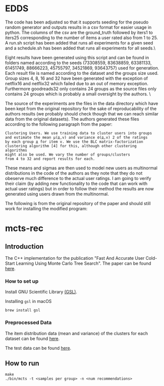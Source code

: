 # EDDS

The code has been adjusted so that it supports seeding for the pseudo random generator and outputs results in a csv format for easier usage in python. The columns of the csv are the ground_truth followed by iters1 to iters25 corresponding to the number of items a user rated also from 1 to 25. 
A run.sh script has been added that runs all experiments for a given seed and a schedule.sh has been added that runs all experiments for all seeds.\

Eight results have been generated using this script and can be found in folders named according to the seeds (73308559, 83638859, 63381133, 61451749, 88666223, 45755797, 34521869, 93643757) used for generation. Each result file is named according to the dataset and the groups size used. Group sizes 4, 8, 16 and 32 have been generated with the exception of netflix16 and netflix32 which failed due to an out of memory exception. Furthermore goodreads32 only contains 24 groups as the source files only contains 24 groups which is probably a small oversight by the authors. \

The source of the experiments are the files in the data directory which have been kept from the original repository for the sake of reproducability of the authors results (we probably should check though that we can reach similar data from the original datasets). The authors generated these files according to the following paragraph from the paper:

```
Clustering Users. We use training data to cluster users into groups 
and estimate the mean µ(д,v) and variance σ(д,v) 2 of the ratings
by each group д for item v. We use the BLC matrix-factorization
clustering algorithm [4] for this, although other clustering algorithms 
might also be used. We vary the number of groups/clusters
from 4 to 32 and report results for each.
```

These means and sigmas are then used to model new users as multinormal distributions in the code of the authors as they note that they do not obeserve much difference to the actual user ratings. I am going to verify their claim (by adding new functionality to the code that can work with actual user ratings) but in order to follow their method the results are now generated using users drawn from the multinormal. 



The following is from the original repository of the paper and should still work for installing the modified program:

# mcts-rec

## Introduction

The C++ implementation for the publication "Fast And Accurate User Cold-Start Learning Using Monte Carlo Tree Search". The paper can be found [here](https://dl.acm.org/doi/10.1145/3523227.3546786).


### How to set up

Install GNU Scientific Library [(GSL)](https://www.gnu.org/software/gsl/).

Installing `gsl` in macOS
```
brew install gsl
```


### Preprocessed Data

The item distribution data (mean and variance) of the clusters for each dataset can be found [here](https://www.dropbox.com/sh/l0d6rynq7lte40i/AAB9OiUyMcuT_N8-BbMPakooa?dl=0).

The test data can be found [here](https://www.dropbox.com/sh/iplhtgczu5tdmpo/AABMcIeLE-kM_Sk1MdoJMGD3a?dl=0).


## How to run

```
make
./bin/mcts -t <samples per group> -n <num recommendations>
```
